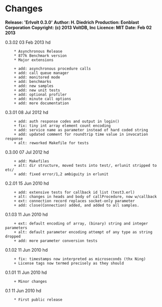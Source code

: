 Changes
=======

**Release: 'Erlvolt 0.3.0'**
**Author: H. Diedrich**
**Production: Eonblast Corporation**
**Copyright: (c) 2013 VoltDB, Inc**
**Licence: MIT**
**Date: Feb 02 2013**


0.3.02  03 Feb 2013  hd

        * Asynchronous Release
        * 877k Benchmark version
        * Major extensions

        + add: asynchronous procedure calls
        + add: call queue manager
        + add: monitored mode
        + add: benchmarks
        + add: new samples
        + add: new unit tests
        + add: optional profiler
        + add: minute call options
        + add: more documentation

0.3.01  08 Jul 2012  hd

        + add: auth response codes and output in login()
        + fix: tiny int array element count encoding
        + add: service name as parameter instead of hard coded string
        + add: updated comment for roundtrip time value in invocation response
        + alt: reworked Makefile for tests

0.3.00  07 Jul 2012  hd

        + add: Makefiles
        + alt: dir structure, moved tests into test/, erlunit stripped to etc/
        + add: fixed error/1,2 ambiguity in erlunit

0.2.01  15 Jun 2010  hd

        + add: extensive tests for callback id list (test3.erl)
        + alt: changes in heads and body of callProcedure, now w/callback
        + ext: connection record replaces socket-only parameter
        + add: close(Connection) added, and added to all samples.

0.1.03  11 Jun 2010  hd

        + ext: default encoding of array, (binary) string and integer parameters
        + alt: default parameter encoding attempt of any type as string dropped
        + add: more parameter conversion tests

0.1.02  11 Jun 2010  hd

        + fix: timestamps now interpreted as microseconds (thx Ning)
        + License tags now termed precisely as they should

0.1.01  11 Jun 2010  hd

        + Minor changes

0.1     11 Jun 2010  hd

        * First public release